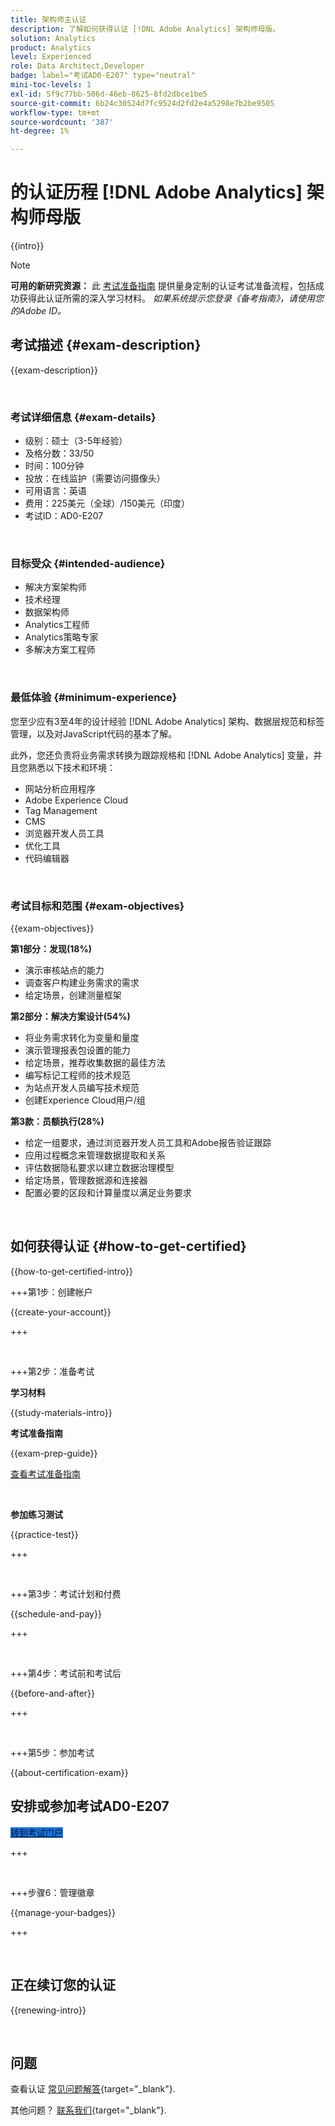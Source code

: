 ```yaml
---
title: 架构师主认证
description: 了解如何获得认证 [!DNL Adobe Analytics] 架构师母版。
solution: Analytics
product: Analytics
level: Experienced
role: Data Architect,Developer
badge: label="考试AD0-E207" type="neutral"
mini-toc-levels: 1
exl-id: 5f9c77bb-506d-46eb-8625-8fd2dbce1be5
source-git-commit: 6b24c30524d7fc9524d2fd2e4a5298e7b2be9505
workflow-type: tm+mt
source-wordcount: '387'
ht-degree: 1%

---
```


# 的认证历程 [!DNL Adobe Analytics] 架构师母版

{{intro}}

>[!NOTE]
>
>**可用的新研究资源：** 此 [考试准备指南](https://app.rockinfo.com/courses/playScorm/541) 提供量身定制的认证考试准备流程，包括成功获得此认证所需的深入学习材料。 _如果系统提示您登录《备考指南》，请使用您的Adobe ID。_

## 考试描述 {#exam-description}

{{exam-description}}

<br>

### 考试详细信息 {#exam-details}

* 级别：硕士（3-5年经验）
* 及格分数：33/50
* 时间：100分钟
* 投放：在线监护（需要访问摄像头）
* 可用语言：英语
* 费用：225美元（全球）/150美元（印度）
* 考试ID：AD0-E207

<br>

### 目标受众 {#intended-audience}

* 解决方案架构师
* 技术经理
* 数据架构师
* Analytics工程师
* Analytics策略专家
* 多解决方案工程师

<br>

### 最低体验 {#minimum-experience}

您至少应有3至4年的设计经验 [!DNL Adobe Analytics] 架构、数据层规范和标签管理，以及对JavaScript代码的基本了解。

此外，您还负责将业务需求转换为跟踪规格和 [!DNL Adobe Analytics] 变量，并且您熟悉以下技术和环境：

* 网站分析应用程序
* Adobe Experience Cloud
* Tag Management
* CMS
* 浏览器开发人员工具
* 优化工具
* 代码编辑器

<br>

### 考试目标和范围 {#exam-objectives}

{{exam-objectives}}

**第1部分：发现(18%)**

* 演示审核站点的能力
* 调查客户构建业务需求的需求
* 给定场景，创建测量框架

**第2部分：解决方案设计(54%)**

* 将业务需求转化为变量和量度
* 演示管理报表包设置的能力
* 给定场景，推荐收集数据的最佳方法
* 编写标记工程师的技术规范
* 为站点开发人员编写技术规范
* 创建Experience Cloud用户/组

**第3款：员额执行(28%)**

* 给定一组要求，通过浏览器开发人员工具和Adobe报告验证跟踪
* 应用过程概念来管理数据提取和关系
* 评估数据隐私要求以建立数据治理模型
* 给定场景，管理数据源和连接器
* 配置必要的区段和计算量度以满足业务要求

<br>

## 如何获得认证 {#how-to-get-certified}

{{how-to-get-certified-intro}}

+++第1步：创建帐户

{{create-your-account}}

+++

<br>

+++第2步：准备考试

**学习材料**

{{study-materials-intro}}

**考试准备指南**

{{exam-prep-guide}}

[查看考试准备指南](https://app.rockinfo.com/courses/playScorm/541)

<br>

**参加练习测试**

{{practice-test}}

+++

<br>

+++第3步：考试计划和付费

{{schedule-and-pay}}

+++

<br>

+++第4步：考试前和考试后

{{before-and-after}}

+++

<br>

+++第5步：参加考试

{{about-certification-exam}}

## 安排或参加考试AD0-E207

<a href="https://www.certmetrics.com/adobe/candidate/examity_sso.aspx?eid=AD0-E207" target="_blank" class="spectrum-Button spectrum-Button--fill spectrum-Button--accent spectrum-Button--sizeM is-margin-bottom-big-big at-element-click-tracking" style="background-color:#1473E6">

<span class="spectrum-Button-label has-no-wrap">
   转到考试门户
</span>
</a>

+++

<br>

+++步骤6：管理徽章

{{manage-your-badges}}

+++

<br>

## 正在续订您的认证

{{renewing-intro}}

<br>

## 问题

查看认证 [常见问题解答](https://experienceleague.adobe.com/docs/certification/certification/faq.html){target="_blank"}.

其他问题？ [联系我们](mailto:certif@adobe.com){target="_blank"}.

